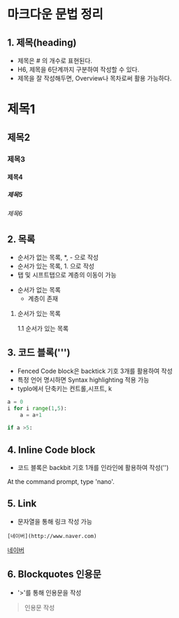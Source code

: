 #  마크다운 문법 정리



## 1. 제목(heading)

- 제목은 # 의 개수로 표현된다.
- H6, 제목을 6단계까지 구분하여 작성할 수 있다.
- 제목을 잘 작성해두면, Overview나 목차로써 활용 가능하다.

# 제목1

## 제목2

### 제목3

#### 제목4

##### 제목5

###### 제목6



## 2. 목록

- 순서가 없는 목록, *, - 으로 작성
- 순서가 있는 목록, 1. 으로 작성
- 탭 및 시프트탭으로 계층의 이동이 가능



* 순서가 없는 목록
  * 계층이 존재

1. 순서가 있는 목록

   1.1 순서가 있는 목록

   



## 3. 코드 블록(''')

- Fenced Code block은 backtick 기호 3개를 활용하여 작성
- 특정 언어 명시하면 Syntax highlighting 적용 가능
-  typlo에서 단축키는  컨트롤,시프트, k

```python
a = 0
i for i range(1,5):
	a = a+1
	
if a >5:
```



## 4. Inline Code block

- 코드 블록은 backbit 기호 1개를 인라인에 활용하여 작성('')

At the command prompt, type 'nano'.



## 5. Link

- 문자열을 통해 링크 작성 가능

```
[네이버](http://www.naver.com)
```

[네이버](http://www.naver.com)



## 6. Blockquotes 인용문 

- '>'를 통해 인용문을 작성

> 인용문 작성 

